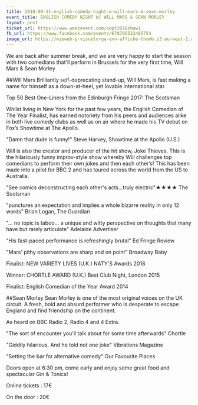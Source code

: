 ```yaml
---
title: 2018-09-11-english-comedy-night-w-will-mars-&-sean-morley
event_title: ENGLISH COMEDY NIGHT W/ WILL MARS & SEAN MORLEY
layout: post
ticket_url: https://www.weezevent.com/sept2018show1
fb_url: https://www.facebook.com/events/678705532485754
image_url: https://wzeweb-p-visuelorga-evn-affiche-thumb.s3.eu-west-1.amazonaws.com/affiche_366069.thumb53700.1533035294.jpg
---
```

We are back after summer break, and we are very happy to start the season with two comedians that'll perform in Brussels for the very first time, Will Mars & Sean Morley

##Will Mars
Brilliantly self-deprecating stand-up, Will Mars, is fast making a name for himself as a down-at-heel, yet lovable international star.

Top 50 Best One-Liners from the Edinburgh Fringe 2017: The Scotsman

Whilst living in New York for the past few years, the English Comedian of The Year Finalist, has earned notoriety from his peers and audiences alike in both live comedy clubs as well as on air where he made his TV debut on Fox’s Showtime at The Apollo.

"Damn that dude is funny!" Steve Harvey, Showtime at the Apollo (U.S.)

Will is also the creator and producer of the hit show, Joke Thieves. This is the hilariously funny improv-style show whereby Will challenges top comedians to perform their own jokes and then each other’s! This has been made into a pilot for BBC 2 and has toured across the world from the US to Australia.

“See comics deconstructing each other's acts...truly electric"★★★★ The Scotsman

"punctures an expectation and implies a whole bizarre reality in only 12 words" Brian Logan, The Guardian

"... no topic is taboo... a unique and witty perspective on thoughts that many have but rarely articulate" Adelaide Advertiser

"His fast-paced performance is refreshingly brutal" Ed Fringe Review

"Mars' pithy observations are sharp and on point" Broadway Baby

Finalist: NEW VARIETY LIVES (U.K.) NATY'S Awards 2018

Winner: CHORTLE AWARD (U.K.) Best Club Night, London 2015

Finalist: English Comedian of the Year Award 2014

##Sean Morley
Sean Morley is one of the most original voices on the UK circuit. A fresh, bold and absurd performer who is desperate to escape England and find friendship on the continent.  

As heard on BBC Radio 2, Radio 4 and 4 Extra.

"The sort of encounter you'll talk about for some time afterwards" Chortle

"Giddily hilarious. And he told not one joke" Vibrations Magazine 

"Setting the bar for alternative comedy" Our Favourite Places

Doors open at 6:30 pm, come early and enjoy some great food and spectacular Gin & Tonics!

Online tickets : 17€

On the door : 20€